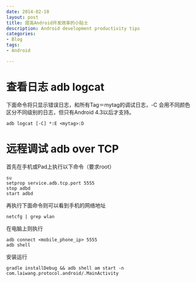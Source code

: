 ```yaml
---
date: 2014-02-10
layout: post
title: 提高Android开发效率的小贴士
description: Android development productivity tips
categories:
- Blog
tags:
- Android

---
```


# 查看日志 adb logcat

下面命令将只显示错误日志，和所有Tag＝mytag的调试日志，-C 会用不同颜色区分不同级别的日志，但只有Android 4.3以后才支持。

```
adb logcat [-C] *:E <mytag>:D
```

# 远程调试 adb over TCP

首先在手机或Pad上执行以下命令（要求root）

```
su
setprop service.adb.tcp.port 5555
stop adbd
start adbd
```
再执行下面命令则可以看到手机的网络地址

```
netcfg | grep wlan
```

在电脑上则执行

```
adb connect <mobile_phone_ip> 5555
adb shell
```

安装运行
```
gradle installDebug && adb shell am start -n com.laiwang.protocol.android/.MainActivity
```